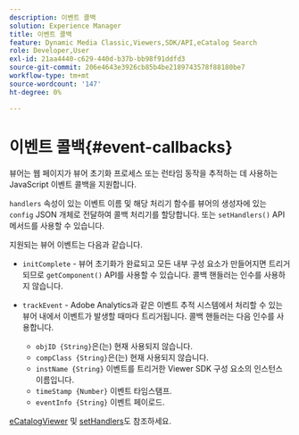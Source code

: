 ```yaml
---
description: 이벤트 콜백
solution: Experience Manager
title: 이벤트 콜백
feature: Dynamic Media Classic,Viewers,SDK/API,eCatalog Search
role: Developer,User
exl-id: 21aa4440-c629-440d-b37b-bb98f91ddfd3
source-git-commit: 206e4643e3926cb85b4be2189743578f88180be7
workflow-type: tm+mt
source-wordcount: '147'
ht-degree: 0%

---
```


# 이벤트 콜백{#event-callbacks}

뷰어는 웹 페이지가 뷰어 초기화 프로세스 또는 런타임 동작을 추적하는 데 사용하는 JavaScript 이벤트 콜백을 지원합니다.

`handlers` 속성이 있는 이벤트 이름 및 해당 처리기 함수를 뷰어의 생성자에 있는 `config` JSON 개체로 전달하여 콜백 처리기를 할당합니다. 또는 `setHandlers()` API 메서드를 사용할 수 있습니다.

지원되는 뷰어 이벤트는 다음과 같습니다.

* `initComplete` - 뷰어 초기화가 완료되고 모든 내부 구성 요소가 만들어지면 트리거되므로 `getComponent()` API를 사용할 수 있습니다. 콜백 핸들러는 인수를 사용하지 않습니다.

* `trackEvent` - Adobe Analytics과 같은 이벤트 추적 시스템에서 처리할 수 있는 뷰어 내에서 이벤트가 발생할 때마다 트리거됩니다. 콜백 핸들러는 다음 인수를 사용합니다.

   * `objID {String}`은(는) 현재 사용되지 않습니다.
   * `compClass {String}`은(는) 현재 사용되지 않습니다.
   * `instName {String}` 이벤트를 트리거한 Viewer SDK 구성 요소의 인스턴스 이름입니다.
   * `timeStamp {Number}` 이벤트 타임스탬프.
   * `eventInfo {String}` 이벤트 페이로드.

[eCatalogViewer](/help/aem-viewers-ref/c-html5-s7-aem-asset-viewers/c-html5-ecatsearch-viewer-about/c-html5-ecatsearch-viewer-javascriptapiref/r-html5-ecatsearch-javascriptapiref-ecatalogsearchviewer.md) 및 [setHandlers](../../c-html5-s7-aem-asset-viewers/c-html5-20-ecatalog-viewer-about/c-html5-20-ecatalog-viewer-javascriptapiref/r-html5-ecatalog-viewer-20-javascriptapiref-sethandlers.md#reference-7858574ff5c34ce993ef4fdff741a856)도 참조하세요.
